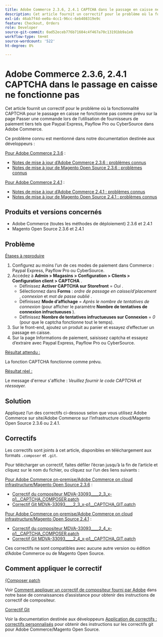 ```yaml
---
title: Adobe Commerce 2.3.6, 2.4.1 CAPTCHA dans le passage en caisse ne fonctionne pas
description: Cet article fournit un correctif pour le problème où la fonctionnalité CAPTCHA pour le passage en caisse ne fonctionne pas comme prévu sur la page Passer une commande lors de l’utilisation de fournisseurs de paiement tiers tels que Paypal Express, Payflow Pro ou CyberSource dans Adobe Commerce.
exl-id: 46ab7f4d-ee0a-4cc1-96cc-6eb408319e9c
feature: Checkout, Orders
role: Developer
source-git-commit: 0ad52eceb776b71604c4f467a70c13191bb9a1eb
workflow-type: tm+mt
source-wordcount: '522'
ht-degree: 0%

---
```


# Adobe Commerce 2.3.6, 2.4.1 CAPTCHA dans le passage en caisse ne fonctionne pas

Cet article fournit un correctif pour le problème où la fonctionnalité CAPTCHA pour le passage en caisse ne fonctionne pas comme prévu sur la page Passer une commande lors de l’utilisation de fournisseurs de paiement tiers tels que Paypal Express, Payflow Pro ou CyberSource dans Adobe Commerce.

Ce problème connu est mentionné dans notre documentation destinée aux développeurs :

<u>Pour Adobe Commerce 2.3.6</u> :

* [Notes de mise à jour d’Adobe Commerce 2.3.6 : problèmes connus](https://devdocs.magento.com/guides/v2.3/release-notes/commerce-2-3-6.html#known-issues)
* [Notes de mise à jour de Magento Open Source 2.3.6 : problèmes connus](https://devdocs.magento.com/guides/v2.3/release-notes/open-source-2-3-6.html#known-issues)

<u>Pour Adobe Commerce 2.4.1</u> :

* [Notes de mise à jour d’Adobe Commerce 2.4.1 : problèmes connus](https://devdocs.magento.com/guides/v2.4/release-notes/commerce-2-4-1.html#known-issues)
* [Notes de mise à jour de Magento Open Source 2.4.1 : problèmes connus](https://devdocs.magento.com/guides/v2.4/release-notes/open-source-2-4-1.html#known-issues)

## Produits et versions concernés

* Adobe Commerce (toutes les méthodes de déploiement) 2.3.6 et 2.4.1
* Magento Open Source 2.3.6 et 2.4.1

## Problème

<u>Étapes à reproduire</u>

1. Configurez au moins l’un de ces modes de paiement dans Commerce : Paypal Express, Payflow Pro ou CyberSource.
1. Accédez à **Admin > Magasins > Configuration > Clients > Configuration client > CAPTCHA** .
   * Définissez **Activer CAPTCHA sur Storefront** = *Oui* .
   * Sélectionnez dans **Forms** : *ordre de passage en caisse/d’placement* , *connexion* et *mot de passe oublié* .
   * Définissez **Mode d’affichage** = *Après le nombre de tentatives de connexion* (pour afficher le paramètre **Nombre de tentatives de connexion infructueuses** ).
   * Définissez **Nombre de tentatives infructueuses sur Connexion** = *0* (pour que le captcha fonctionne tout le temps).
1. Sur le front-end, ajoutez un produit au panier et essayez d’effectuer un passage en caisse.
1. Sur la page Informations de paiement, saisissez captcha et essayez d’extraire avec Paypal Express, Payflow Pro ou CyberSource.

<u>Résultat attendu :</u>

La fonction CAPTCHA fonctionne comme prévu.

<u>Résultat réel :</u>

Le message d&#39;erreur s&#39;affiche : *Veuillez fournir le code CAPTCHA et réessayer.*

## Solution

Appliquez l’un des correctifs ci-dessous selon que vous utilisez Adobe Commerce sur site/Adobe Commerce sur l’infrastructure cloud/Magento Open Source 2.3.6 ou 2.4.1.

## Correctifs

Les correctifs sont joints à cet article, disponibles en téléchargement aux formats `.composer` et `.git`.

Pour télécharger un correctif, faites défiler l’écran jusqu’à la fin de l’article et cliquez sur le nom du fichier, ou cliquez sur l’un des liens suivants :

<u>Pour Adobe Commerce on-premise/Adobe Commerce on cloud infrastructure/Magento Open Source 2.3.6</u> :

* [Correctif du compositeur MDVA-33093\_\_\_\_2\_3\_x-p1\_\_CAPTCHA\_COMPOSER.patch](assets/MDVA-33093____2_3_x-p1__CAPTCHA_COMPOSER.patch.zip)
* [Correctif Git MDVA-33093\_\_\_\_2\_3\_x-p1\_\_CAPTCHA\_GIT.patch](assets/MDVA-33093____2_3_x-p1__CAPTCHA_GIT.patch.zip)

<u>Pour Adobe Commerce on-premise/Adobe Commerce on cloud infrastructure/Magento Open Source 2.4.1</u> :

* [Correctif du compositeur MDVA-33093\_\_\_\_2\_4\_x-p1\_\_CAPTCHA\_COMPOSER.patch](assets/MDVA-33093____2_4_x-p1__CAPTCHA_COMPOSER.patch.zip)
* [Correctif Git MDVA-33093\_\_\_\_2\_4\_x-p1\_\_CAPTCHA\_GIT.patch](assets/MDVA-33093____2_4_x-p1__CAPTCHA_GIT.patch.zip)

Ces correctifs ne sont compatibles avec aucune autre version ou édition d’Adobe Commerce ou de Magento Open Source.

## Comment appliquer le correctif

<u> {Composer patch</u>

Voir [Comment appliquer un correctif de compositeur fourni par Adobe](/help/how-to/general/how-to-apply-a-composer-patch-provided-by-magento.md) dans notre base de connaissances d’assistance pour obtenir des instructions de correctif de compositeur.

<u>Correctif Git</u>

Voir la documentation destinée aux développeurs [Application de correctifs : correctifs personnalisés](https://devdocs.magento.com/guides/v2.4/comp-mgr/patching.html#custom-patches) pour obtenir des instructions sur les correctifs git pour Adobe Commerce/Magento Open Source.
